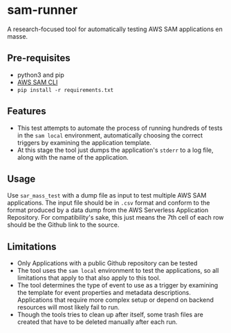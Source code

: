 # sam-runner
A research-focused tool for automatically testing AWS SAM applications en masse.

## Pre-requisites
- python3 and pip
- [AWS SAM CLI](https://docs.aws.amazon.com/serverless-application-model/latest/developerguide/serverless-sam-cli-install.html)
- `pip install -r requirements.txt`

## Features
- This test attempts to automate the process of running hundreds of tests in the `sam local` environment, automatically choosing the correct triggers by examining the application template.
- At this stage the tool just dumps the application's `stderr` to a log file, along with the name of the application.

## Usage
Use `sar_mass_test` with a dump file as input to test multiple AWS SAM applications. The input file should be in `.csv` format and conform to the format produced by a data dump from the AWS Serverless Application Repository. For compatibility's sake, this just means the 7th cell of each row should be the Github link to the source.  
## Limitations
- Only Applications with a public Github repository can be tested
- The tool uses the `sam local` environment to test the applications, so all limitations that apply to that also apply to this tool.
- The tool determines the type of event to use as a trigger by examining the template for event properties and metadata descriptions. Applications that require more complex setup or depend on backend resources will most likely fail to run.
- Though the tools tries to clean up after itself, some trash files are created that have to be deleted manually after each run.
